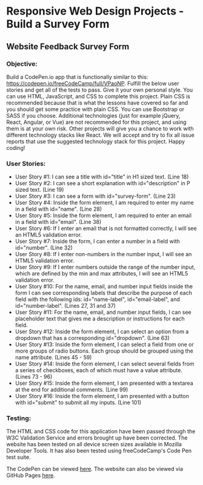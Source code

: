 # Responsive Web Design Projects - Build a Survey Form

## Website Feedback Survey Form

### Objective: 

Build a CodePen.io app that is functionally similar to this: https://codepen.io/freeCodeCamp/full/VPaoNP.
Fulfill the below user stories and get all of the tests to pass. Give it your own personal style.
You can use HTML, JavaScript, and CSS to complete this project. Plain CSS is recommended because that is what the lessons have covered so far and you should get some practice with plain CSS. You can use Bootstrap or SASS if you choose. Additional technologies (just for example jQuery, React, Angular, or Vue) are not recommended for this project, and using them is at your own risk. Other projects will give you a chance to work with different technology stacks like React. We will accept and try to fix all issue reports that use the suggested technology stack for this project. Happy coding!

### User Stories:

- User Story #1: I can see a title with id="title" in H1 sized text. (Line 18)
- User Story #2: I can see a short explanation with id="description" in P sized text. (Line 19)
- User Story #3: I can see a form with id="survey-form". (Line 23)
- User Story #4: Inside the form element, I am required to enter my name in a field with id="name". (Line 28)
- User Story #5: Inside the form element, I am required to enter an email in a field with id="email". (Line 38)
- User Story #6: If I enter an email that is not formatted correctly, I will see an HTML5 validation error.
- User Story #7: Inside the form, I can enter a number in a field with id="number". (Line 32)
- User Story #8: If I enter non-numbers in the number input, I will see an HTML5 validation error.
- User Story #9: If I enter numbers outside the range of the number input, which are defined by the min and max attributes, I will see an HTML5 validation error.
- User Story #10: For the name, email, and number input fields inside the form I can see corresponding labels that describe the purpose of each field with the following ids: id="name-label", id="email-label", and id="number-label". (Lines 27, 31 and 37)
- User Story #11: For the name, email, and number input fields, I can see placeholder text that gives me a description or instructions for each field.
- User Story #12: Inside the form element, I can select an option from a dropdown that has a corresponding id="dropdown". (Line 63)
- User Story #13: Inside the form element, I can select a field from one or more groups of radio buttons. Each group should be grouped using the name attribute. (Lines 45 - 59)
- User Story #14: Inside the form element, I can select several fields from a series of checkboxes, each of which must have a value attribute. (Lines 73 - 96)
- User Story #15: Inside the form element, I am presented with a textarea at the end for additional comments. (Line 99)
- User Story #16: Inside the form element, I am presented with a button with id="submit" to submit all my inputs. (Line 101)

### Testing:

The HTML and CSS code for this application have been passed through the W3C Validation Service and errors brought up have been corrected.
The website has been tested on all device screen sizes available in Mozilla Developer Tools.
It has also been tested using freeCodeCamp's Code Pen test suite.

The CodePen can be viewed [here](https://codepen.io/kimaypea/pen/gqWGoR).
The website can also be viewed via GitHub Pages [here]().